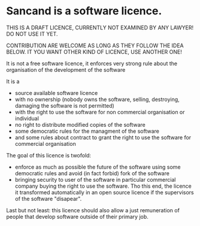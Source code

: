 # Sancand is a software licence. 

THIS IS A DRAFT LICENCE, CURRENTLY NOT EXAMINED BY ANY LAWYER! DO NOT USE IT YET. 

CONTRIBUTION ARE WELCOME AS LONG AS THEY FOLLOW THE IDEA BELOW. IT YOU WANT OTHER KIND
OF LICENCE, USE ANOTHER ONE!

It is not a free software licence, it enforces very strong rule about the organisation of the development of the software

It is a 
- source available software licence
- with no ownership (nobody owns the software, selling, destroying, damaging the software is not permitted)
- with the right to use the software for non commercial organisation or individual
- no right to distribute modified copies of the software
- some democratic rules for the managment of the software
- and some rules about contract to grant the right to use the software for commercial organisation

The goal of this licence is twofold:

- enforce as much as possible the future of the software using some democratic rules and avoid (in fact forbid) fork of the software
- bringing security to user of the software in particular commercial company buying the right to use the software. Tho this end, the 
  licence it transformed automatically in an open source licence if the supervisors of the software "disapear".

Last but not least: this licence should also allow a just remuneration of people that develop software outside of their primary job.

        
